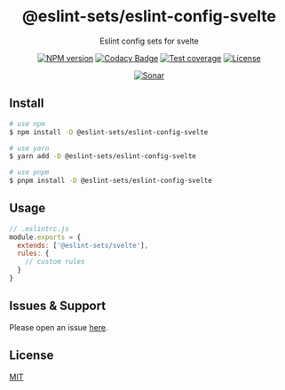 <div style="text-align: center;" align="center">

# @eslint-sets/eslint-config-svelte

Eslint config sets for svelte

[![NPM version][npm-image]][npm-url]
[![Codacy Badge][codacy-image]][codacy-url]
[![Test coverage][codecov-image]][codecov-url]
[![License][license-image]][license-url]

[![Sonar][sonar-image]][sonar-url]

</div>

## Install

```bash
# use npm
$ npm install -D @eslint-sets/eslint-config-svelte

# use yarn
$ yarn add -D @eslint-sets/eslint-config-svelte

# use pnpm
$ pnpm install -D @eslint-sets/eslint-config-svelte
```

## Usage

```js
// .eslintrc.js
module.exports = {
  extends: ['@eslint-sets/svelte'],
  rules: {
    // custom rules
  }
}
```

## Issues & Support

Please open an issue [here](https://github.com/saqqdy/eslint-sets/issues).

## License

[MIT](LICENSE)

[npm-image]: https://img.shields.io/npm/v/@eslint-sets/eslint-config-svelte.svg?style=flat-square
[npm-url]: https://npmjs.org/package/@eslint-sets/eslint-config-svelte
[codacy-image]: https://app.codacy.com/project/badge/Grade/f70d4880e4ad4f40aa970eb9ee9d0696
[codacy-url]: https://www.codacy.com/gh/saqqdy/@eslint-sets/eslint-config-svelte/dashboard?utm_source=github.com&utm_medium=referral&utm_content=saqqdy/@eslint-sets/eslint-config-svelte&utm_campaign=Badge_Grade
[codecov-image]: https://img.shields.io/codecov/c/github/saqqdy/@eslint-sets/eslint-config-svelte.svg?style=flat-square
[codecov-url]: https://codecov.io/github/saqqdy/@eslint-sets/eslint-config-svelte?branch=master
[license-image]: https://img.shields.io/badge/License-MIT-blue.svg
[license-url]: LICENSE
[sonar-image]: https://sonarcloud.io/api/project_badges/quality_gate?project=saqqdy_eslint-sets
[sonar-url]: https://sonarcloud.io/dashboard?id=saqqdy_eslint-sets
